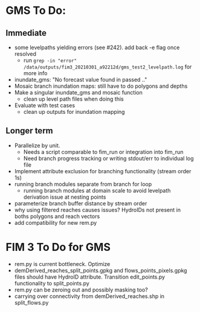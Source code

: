 # GMS To Do: 
## Immediate
- some levelpaths yielding errors (see #242). add back -e flag once resolved
    - run `grep -in "error" /data/outputs/fim3_20210301_a92212d/gms_test2_levelpath.log` for more info
- inundate_gms: "No forecast value found in passed .."
- Mosaic branch inundation maps: still have to do polygons and depths
- Make a singular inundate_gms and mosaic function
    - clean up level path files when doing this
- Evaluate with test cases
    - clean up outputs for inundation mapping


## Longer term
- Parallelize by unit. 
    - Needs a script comparable to fim_run or integration into fim_run
    - Need branch progress tracking or writing stdout/err to individual log file
- Implement attribute exclusion for branching functionality (stream order 1s)
- running branch modules separate from branch for loop
    - running branch modules at domain scale to avoid levelpath derivation issue at nesting points
- parameterize branch buffer distance by stream order
- why using filtered reaches causes issues? HydroIDs not present in boths polygons and reach vectors
- add compatibility for new rem.py

# FIM 3 To Do for GMS
- rem.py is current bottleneck. Optimize
- demDerived_reaches_split_points.gpkg and flows_points_pixels.gpkg files should have HydroID attribute. Transition edit_points.py functionality to split_points.py
- rem.py can be zeroing out and possibly masking too?
- carrying over connectivity from demDerived_reaches.shp in split_flows.py

